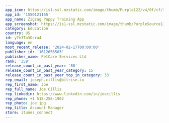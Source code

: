 ```yaml
---
app_icon: https://is1-ssl.mzstatic.com/image/thumb/Purple122/v4/0f/cf/33/0fcf33dc-8154-1ae9-9692-8abe85e6ce72/AppIcon-1x_U007emarketing-0-7-0-85-220.png/1024x1024bb.png
app_id: '1550121165'
app_name: Zigzag Puppy Training App
app_screenshot: https://is1-ssl.mzstatic.com/image/thumb/PurpleSource116/v4/1a/88/69/1a88690a-0e5e-53ce-107c-428efdc3b88b/f506edba-6317-4de6-958f-a717d7a1c4d6_ZigZag__U0028US_U0029_App_store_6.5.png/1284x2778bb.png
category: Education
country: US
id: y7e3Ta3Ocra4
language: en
most_recent_release: '2024-02-17T00:00:00'
publisher_id: '1612656503'
publisher_name: PetCare Services Ltd
rank: '358'
release_count_in_past_year: '80'
release_count_in_past_year_category: 15
release_count_in_past_year_top_in_category: 33
rep_email: joseph.cillis@bitrise.io
rep_first_name: Joe
rep_full_name: Joe Cillis
rep_linkedin: https://www.linkedin.com/in/joecillis
rep_phone: +1 518-258-1902
rep_photo: joe.jpg
rep_title: Account Manager
store: itunes_connect
---
```

